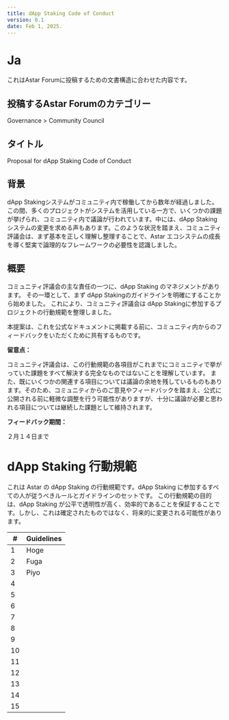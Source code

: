 ```yaml
---
title: dApp Staking Code of Conduct
version: 0.1
date: Feb 1, 2025.
---
```


# Ja
これはAstar Forumに投稿するための文書構造に合わせた内容です。

## 投稿するAstar Forumのカテゴリー
Governance > Community Council


## タイトル
Proposal for dApp Staking Code of Conduct


## 背景

dApp Stakingシステムがコミュニティ内で稼働してから数年が経過しました。この間、多くのプロジェクトがシステムを活用している一方で、いくつかの課題が挙げられ、コミュニティ内で議論が行われています。中には、dApp Stakingシステムの変更を求める声もあります。このような状況を踏まえ、コミュニティ評議会は、まず基本を正しく理解し整理することで、Astar エコシステムの成長を導く堅実で論理的なフレームワークの必要性を認識しました。

## 概要

コミュニティ評議会の主な責任の一つに、dApp Staking のマネジメントがあります。
その一環として、まず dApp Stakingのガイドラインを明確にすることから始めました。
これにより、コミュニティ評議会は dApp Stakingに参加するプロジェクトの行動規範を整理しました。

本提案は、これを公式なドキュメントに掲載する前に、コミュニティ内からのフィードバックをいただくために共有するものです。


**留意点：**

コミュニティ評議会は、この行動規範の各項目がこれまでにコミュニティで挙がっていた課題をすべて解決する完全なものではないことを理解しています。
また、既にいくつかの関連する項目については議論の余地を残しているものもあります。そのため、コミュニティからのご意見やフィードバックを踏まえ、公式に公開される前に軽微な調整を行う可能性がありますが、十分に議論が必要と思われる項目については継続した課題として維持されます。

**フィードバック期間：**

２月１４日まで

# dApp Staking 行動規範
これは Astar の dApp Staking の行動規範です。dApp Staking に参加するすべての人が従うべきルールとガイドラインのセットです。
この行動規範の目的は、dApp Staking が公平で透明性が高く、効率的であることを保証することです。しかし、これは確定されたものではなく、将来的に変更される可能性があります。

|  # | Guidelines |
|----|------------|
|  1 | Hoge |
|  2 | Fuga |
|  3 | Piyo |
|  4 | |
|  5 | |
|  6 | |
|  7 | |
|  8 | |
|  9 | |
| 10 | |
| 11 | |
| 12 | |
| 13 | |
| 14 | |
| 15 | |
